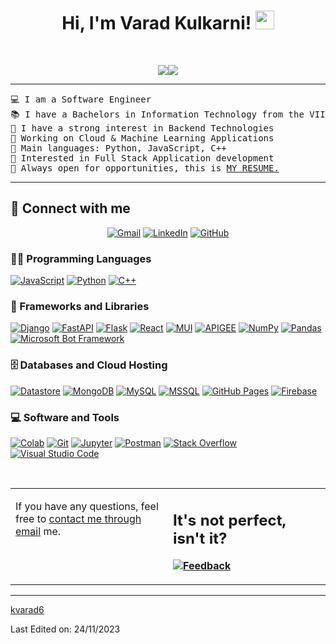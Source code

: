 <h1 align="center">
Hi, I'm Varad Kulkarni!
	<a href="https://github.com/kvarad6" target="_self">
		<img src="https://media.giphy.com/media/hvRJCLFzcasrR4ia7z/giphy.gif" width="30">
	</a>
</h1>
<!-- <p align="center">
	<a href="https://github.com/kvarad6">
</p> -->
<br/>
<p align="center">
	<a href="https://github.com/kvarad6">
<!-- 		<img src="https://readme-typing-svg.herokuapp.com?lines=Computer+Science+Student;Full+Stack+Web+Developer;Freelancer;DS%20|%20AI%20|%20ML%20Enthusiastic;Always%20learning%20new%20things&center=true&width=380&height=45"> -->
	<img src="https://git.io/typing-svg"><img src="https://readme-typing-svg.herokuapp.com?font=Fira+Code&pause=1000&center=true&width=380&height=45&lines=IT+Student;Full+Stack+Web+Developer;Cloud+%26+ML+Enthusiastic;Always+Learning+New+Things">
	</a>
</p>

<hr>

<pre>
💻 I am a Software Engineer
📚 I have a Bachelors in Information Technology from the VIIT, Pune
📝 I have a strong interest in Backend Technologies 
🔭 Working on Cloud & Machine Learning Applications
🌟 Main languages: Python, JavaScript, C++
🚩 Interested in Full Stack Application development 
🤔 Always open for opportunities</b>, this is <a href="https://drive.google.com/file/d/1IqWUzFdGBY9YrWDe1OdB8idfOpKZLHAL/view?usp=sharing" target="_blank">MY RESUME.</a>
</pre>
<hr>

## 🤝 Connect with me
<p align="center">
	<a href="mailto:kvarad6@gmail.com"><img img src="https://img.shields.io/badge/gmail-%23EA4335.svg?style=plastic&logo=gmail&logoColor=white" alt="Gmail"/></a>
	<a href="https://www.linkedin.com/in/varad-kulkarni-2001/"><img src="https://img.shields.io/badge/linkedin-%230A66C2.svg?style=plastic&logo=linkedin&logoColor=white" alt="LinkedIn"/></a>
	<a href="https://github.com/kvarad6"><img src="https://img.shields.io/badge/github-%23181717.svg?style=plastic&logo=github&logoColor=white" alt="GitHub"/></a>
</p>

### 👨‍💻 Programming Languages

<p>
    <a href="https://github.com/kvarad6"><img alt="JavaScript" src="https://img.shields.io/badge/JavaScript%20-%23F7DF1E.svg?logo=javascript&logoColor=black"></a>
    <a href="https://github.com/kvarad6"><img alt="Python" src="https://img.shields.io/badge/Python%20-%2314354C.svg?logo=python&logoColor=white"></a>
    <a href="https://github.com/kvarad6"><img alt="C++" src="https://img.shields.io/badge/C++%20-gray.svg?logo=c++&logoColor=black"></a>

### 🧰 Frameworks and Libraries

<p>
    <a href="https://github.com/kvarad6"><img alt="Django" src="https://img.shields.io/badge/Django%20-darkgreen.svg?logo=django&logoColor=white"></a>
    <a href="https://github.com/kvarad6"><img alt="FastAPI" src="https://img.shields.io/badge/FastAPI%20-20B2AA.svg?logo=fastapi&logoColor=white"></a>
    <a href="https://github.com/kvarad6"><img alt="Flask" src="https://img.shields.io/badge/Flask%20-gray.svg?logo=flask&logoColor=white"></a>
    <a href="https://github.com/kvarad6"><img alt="React" src="https://img.shields.io/badge/React%20-blue.svg?logo=react&logoColor=white"></a>
    <a href="https://github.com/kvarad6"><img alt="MUI" src="https://img.shields.io/badge/MUI-blue.svg?logo=mui&logoColor=white"></a>
    <a href="https://github.com/kvarad6"><img alt="APIGEE" src="https://img.shields.io/badge/APIGEE%20-red.svg?logo=apigee&logoColor=white"></a>
    <a href="https://github.com/kvarad6"><img alt="NumPy" src="https://img.shields.io/badge/Numpy%20-%23013243.svg?logo=numpy&logoColor=white"></a>
    <a href="https://github.com/kvarad6"><img alt="Pandas" src="https://img.shields.io/badge/Pandas%20-%23150458.svg?logo=pandas&logoColor=white"></a>
    <a href="https://github.com/kvarad6"><img alt="Microsoft Bot Framework" src="https://img.shields.io/badge/Microsoft%20Bot%20Framework-blue.svg?logo=Microsoft%20Bot%20FrameworklogoColor=black"></a>
    
   
</p>

### 🗄️ Databases and Cloud Hosting

<p>
    <a href="https://github.com/kvarad6"><img alt="Datastore" src="https://img.shields.io/badge/Google%20Cloud%20Datastore-blue.svg?logo=Datastore&logoColor=white"></a>
    <a href="https://github.com/kvarad6"><img alt="MongoDB" src="https://img.shields.io/badge/MongoDB-darkgreen.svg?logo=mongodb&logoColor=white"></a>
    <a href="https://github.com/kvarad6"><img alt="MySQL" src="https://img.shields.io/badge/MySQL-blue.svg?logo=mysql&logoColor=white"></a>
    <a href="https://github.com/kvarad6"><img alt="MSSQL" src="https://img.shields.io/badge/MSSQL-darkblue.svg?logo=mssql&logoColor=white"></a>
    <a href="https://github.com/kvarad6"><img alt="GitHub Pages" src="https://img.shields.io/badge/GitHub%20Pages-%23327FC7.svg?logo=github&logoColor=white"></a>
    <a href="https://github.com/kvarad6"><img alt="Firebase" src ="https://img.shields.io/badge/Firebase-%23FF6F00.svg?logo=firebase&logoColor=white"></a>
</p>

### 💻 Software and Tools

<p>
    <a href="https://github.com/kvarad6"><img alt="Colab" src="https://img.shields.io/badge/Colab-00b56a.svg?logo=google-colab&logoColor=white"></a>
    <a href="https://github.com/kvarad6"><img alt="Git" src="https://img.shields.io/badge/Git%20-%23F05033.svg?logo=git&logoColor=white"></a>
    <a href="https://github.com/kvarad6"><img alt="Jupyter" src="https://img.shields.io/badge/Jupyter%20-%23F37626.svg?logo=Jupyter&logoColor=white"></a>
    <a href="https://github.com/kvarad6"><img alt="Postman" src="https://img.shields.io/badge/Postman-FF6C37?logo=postman&logoColor=white"></a>
    <a href="https://github.com/kvarad6"><img alt="Stack Overflow" src="https://img.shields.io/badge/-Stack%20Overflow-FE7A16?logo=stack-overflow&logoColor=white"></a>
    <a href="https://github.com/kvarad6"><img alt="Visual Studio Code" src="https://img.shields.io/badge/Visual%20Studio%20Code-0078d7.svg?logo=visual-studio-code&logoColor=white"></a>
</p>
<br/>

<table style="border: none">
  <tr>
  <td width="50%" valign="top">

If you have any questions, feel free to <a href="mailto:kvarad6@gmail.com">contact me through email</a> me.

  </td>
  <td width="50%" valign="top">

## It's not perfect, isn't it?

**<a href="https://github.com/kvarad6"><img alt="Feedback" src="https://img.shields.io/badge/Ask%20me-anything-1abc9c.svg"></a>**

  </td>
  </tr>
</table>

------

[kvarad6](https://github.com/kvarad6)

Last Edited on: 24/11/2023
